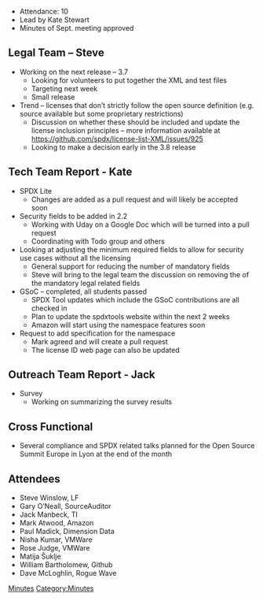   - Attendance: 10
  - Lead by Kate Stewart
  - Minutes of Sept. meeting approved

## Legal Team – Steve

  - Working on the next release – 3.7
      - Looking for volunteers to put together the XML and test files
      - Targeting next week
      - Small release
  - Trend – licenses that don’t strictly follow the open source
    definition (e.g. source available but some proprietary restrictions)
      - Discussion on whether these should be included and update the
        license inclusion principles – more information available at
        <https://github.com/spdx/license-list-XML/issues/925>
      - Looking to make a decision early in the 3.8 release

## Tech Team Report - Kate

  - SPDX Lite
      - Changes are added as a pull request and will likely be accepted
        soon
  - Security fields to be added in 2.2
      - Working with Uday on a Google Doc which will be turned into a
        pull request
      - Coordinating with Todo group and others
  - Looking at adjusting the minimum required fields to allow for
    security use cases without all the licensing
      - General support for reducing the number of mandatory fields
      - Steve will bring to the legal team the discussion on removing
        the of the mandatory legal related fields
  - GSoC – completed, all students passed
      - SPDX Tool updates which include the GSoC contributions are all
        checked in
      - Plan to update the spdxtools website within the next 2 weeks
      - Amazon will start using the namespace features soon
  - Request to add specification for the namespace
      - Mark agreed and will create a pull request
      - The license ID web page can also be updated

## Outreach Team Report - Jack

  - Survey
      - Working on summarizing the survey results

## Cross Functional

  - Several compliance and SPDX related talks planned for the Open
    Source Summit Europe in Lyon at the end of the month

## Attendees

  - Steve Winslow, LF
  - Gary O’Neall, SourceAuditor
  - Jack Manbeck, TI
  - Mark Atwood, Amazon
  - Paul Madick, Dimension Data
  - Nisha Kumar, VMWare
  - Rose Judge, VMWare
  - Matija Šuklje
  - William Bartholomew, Github
  - Dave McLoghlin, Rogue Wave

[Minutes](Category:General "wikilink")
[Category:Minutes](Category:Minutes "wikilink")

